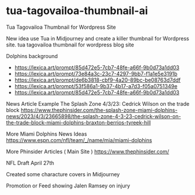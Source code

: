 # tua-tagovailoa-thumbnail-ai
Tua Tagovailoa Thumbnail for Wordpress Site

New idea use Tua in Midjourney and create a killer thumbnail for Wordpress site.
tua tagovailoa thumbnail for wordpress blog site

Dolphins background
- https://lexica.art/prompt/85d472e5-7cb7-48fe-a66f-9b0d73a1dd03
- https://lexica.art/prompt/73e84a3c-23c7-4297-9bb7-f1a1e5e3191b
- https://lexica.art/prompt/de6b3818-cbf9-4a20-89bc-be08763d7ddf
- https://lexica.art/prompt/53f586a1-9b37-4b17-a7d3-f05a0751349e
- https://lexica.art/prompt/85d472e5-7cb7-48fe-a66f-9b0d73a1dd03


News Article Example
The Splash Zone 4/3/23: Cedrick Wilson on the trade block
https://www.thephinsider.com/the-splash-zone-miami-dolphins-news/2023/4/3/23665898/the-splash-zone-4-3-23-cedrick-wilson-on-the-trade-block-miami-dolphins-braxton-berrios-tyreek-hill

More Miami Dolphins News Ideas
https://www.espn.com/nfl/team/_/name/mia/miami-dolphins

More Phinsider Articles ( Main Site )
https://www.thephinsider.com/

NFL Draft April 27th

Created some characture covers in Midjourney


Promotion or Feed showing Jalen Ramsey on injury
